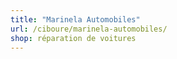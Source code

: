 ```yaml
---
title: "Marinela Automobiles"
url: /ciboure/marinela-automobiles/
shop: réparation de voitures
---
```

